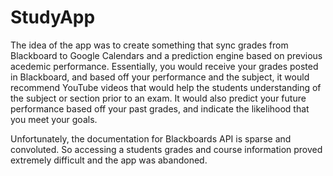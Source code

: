 # StudyApp
The idea of the app was to create something that sync grades from Blackboard to Google Calendars and a prediction engine based
on previous acedemic performance. Essentially, you would receive your grades posted in Blackboard, and based off your performance
and the subject, it would recommend YouTube videos that would help the students understanding of the subject or section prior 
to an exam. It would also predict your future performance based off your past grades, and indicate the likelihood that you
meet your goals.

Unfortunately, the documentation for Blackboards API is sparse and convoluted. So accessing a students grades and course 
information proved extremely difficult and the app was abandoned.
